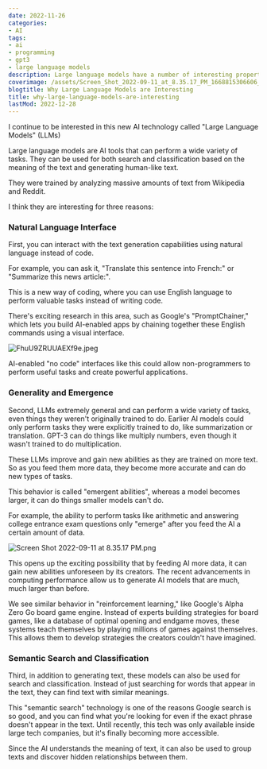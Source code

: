```yaml
---
date: 2022-11-26
categories:
- AI
tags:
- ai
- programming
- gpt3
- large language models
description: Large language models have a number of interesting properties
coverimage: /assets/Screen_Shot_2022-09-11_at_8.35.17_PM_1668815306606_0.png
blogtitle: Why Large Language Models are Interesting
title: why-large-language-models-are-interesting
lastMod: 2022-12-28
---
```

I continue to be interested in this new AI technology called "Large Language Models" (LLMs)

Large language models are AI tools that can perform a wide variety of tasks. They can be used for both search and classification based on the meaning of the text and generating human-like text.

They were trained by analyzing massive amounts of text from Wikipedia and Reddit.

I think they are interesting for three reasons:

### Natural Language Interface

First, you can interact with the text generation capabilities using natural language instead of code.

For example, you can ask it, "Translate this sentence into French:" or "Summarize this news article:".

This is a new way of coding, where you can use English language to perform valuable tasks instead of writing code.

There's exciting research in this area, such as Google's "PromptChainer," which lets you build AI-enabled apps by chaining together these English commands using a visual interface.

![FhuU9ZRUUAEXf9e.jpeg](/assets/FhuU9ZRUUAEXf9e_1669150904874_0.jpeg)

AI-enabled "no code" interfaces like this could allow non-programmers to perform useful tasks and create powerful applications.

### Generality and Emergence

Second, LLMs extremely general and can perform a wide variety of tasks, even things they weren't originally trained to do. Earlier AI models could only perform tasks they were explicitly trained to do, like summarization or translation. GPT-3 can do things like multiply numbers, even though it wasn't trained to do multiplication.

These LLMs improve and gain new abilities as they are trained on more text. So as you feed them more data, they become more accurate and can do new types of tasks.

This behavior is called "emergent abilities", whereas a model becomes larger, it can do things smaller models can't do.

For example, the ability to perform tasks like arithmetic and answering college entrance exam questions only "emerge" after you feed the AI a certain amount of data.

![Screen Shot 2022-09-11 at 8.35.17 PM.png](/assets/Screen_Shot_2022-09-11_at_8.35.17_PM_1668815306606_0.png)

This opens up the exciting possibility that by feeding AI more data, it can gain new abilities unforeseen by its creators. The recent advancements in computing performance allow us to generate AI models that are much, much larger than before.

We see similar behavior in "reinforcement learning," like Google's Alpha Zero Go board game engine. Instead of experts building strategies for board games, like a database of optimal opening and endgame moves, these systems teach themselves by playing millions of games against themselves. This allows them to develop strategies the creators couldn't have imagined.

### Semantic Search and Classification

Third, in addition to generating text, these models can also be used for search and classification. Instead of just searching for words that appear in the text, they can find text with similar meanings.

This "semantic search" technology is one of the reasons Google search is so good, and you can find what you're looking for even if the exact phrase doesn't appear in the text. Until recently, this tech was only available inside large tech companies, but it's finally becoming more accessible.

Since the AI understands the meaning of text, it can also be used to group texts and discover hidden relationships between them.


